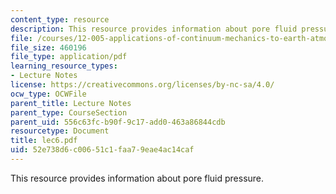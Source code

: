 ```yaml
---
content_type: resource
description: This resource provides information about pore fluid pressure.
file: /courses/12-005-applications-of-continuum-mechanics-to-earth-atmospheric-and-planetary-sciences-spring-2006/52e738d6c00651c1faa79eae4ac14caf_lec6.pdf
file_size: 460196
file_type: application/pdf
learning_resource_types:
- Lecture Notes
license: https://creativecommons.org/licenses/by-nc-sa/4.0/
ocw_type: OCWFile
parent_title: Lecture Notes
parent_type: CourseSection
parent_uid: 556c63fc-b90f-9c17-add0-463a86844cdb
resourcetype: Document
title: lec6.pdf
uid: 52e738d6-c006-51c1-faa7-9eae4ac14caf
---
```

This resource provides information about pore fluid pressure.